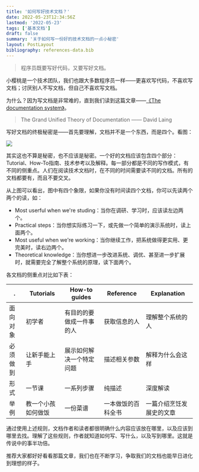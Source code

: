 ```yaml
---
title: '如何写好技术文档？'
date: 2022-05-23T12:34:56Z
lastmod: '2022-05-23'
tags: ['基本文档']
draft: false
summary: '关于如何写一份好的技术文档的一点小秘密'
layout: PostLayout
bibliography: references-data.bib
---
```


> 程序员既要写好代码，又要写好文档。

小樱桃是一个技术团队，我们也跟大多数程序员一样——更喜欢写代码，不喜欢写文档；讨厌别人不写文档，但自己不喜欢写文档。

为什么？因为写文档是非常难的，直到我们读到这篇文章——[《The documentation system》](https://documentation.divio.com/)。

> The Grand Unified Theory of Documentation
> —— David Laing

写好文档的终极秘密是——首先要理解，文档并不是一个东西，而是四个。看图：

![](/static/images/write-docs/overview.png)

其实这也不算是秘密，也不应该是秘密。一个好的文档应该包含四个部分：Tutorial、How-To指南、技术参考以及解释。每一部分都是不同的写作模式，有不同的侧重点。人们在阅读技术文档时，在不同的时间需要读不同的文档。所有的文档都要有，而且不要交叉。

从上图可以看出，图中有四个象限，如果你没有时间读四个文档，你可以先读两个两个的读，如：

- Most userful when we're studing：当你在调研、学习时，应该读左边两个。
- Practical steps：当你想实际练习一下，或先做一个简单的演示系统时，读上面两个。
- Most useful when we're working：当你继续工作，把系统做得更实用、更完美时，读右边两个。
- Theoretical knowledge：当你想进一步改进系统、调优、甚至进一步扩展时，就需要完全了解整个系统的原理，读下面两个。

各文档的侧重点对比如下表：

| .          | Tutorials | How-to guides | Reference | Explanation |
|-----------|-------------|-----------|-------------|-----------------
| 面向对象    |初学者        | 有目的的要做成一件事的人 | 获取信息的人 | 理解整个系统的人
| 必须做到    |让新手能上手  | 展示如何解决一个特定问题 | 描述相关参数 | 解释为什么会这样
| 形式        |一节课      |一系列步骤   | 纯描述 | 深度解读
| 举例        |教一个小孩如何做饭|一份菜谱 | 一本做饭的百科全书 | 一篇介绍烹饪发展史的文章

通过使用上述规则，文档作者和读者都很明确什么内容应该放在哪里，以及应该到哪里去找。理解了这些规则，作者就知道如何写、写什么，以及写到哪里。这就是传说中的事半功倍。

推荐大家都好好看看那篇文章，我们也在不断学习，争取我们的文档也能早日进化到理想的样子。
